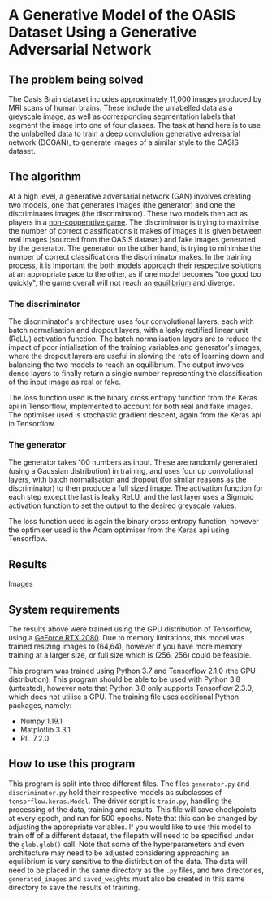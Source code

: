 # A Generative Model of the OASIS Dataset Using a Generative Adversarial Network

## The problem being solved
The Oasis Brain dataset includes approximately 11,000 images produced by MRI scans of human brains. These include the unlabelled data as a greyscale image, as well as corresponding segmentation labels that segment the image into one of four classes. The task at hand here is to use the unlabelled data to train a deep convolution generative adversarial network (DCGAN), to generate images of a similar style to the OASIS dataset.

## The algorithm
At a high level, a generative adversarial network (GAN) involves creating two models, one that generates images (the generator) and one the discriminates images (the discriminator). These two models then act as players in a [non-cooperative game](https://en.wikipedia.org/wiki/Non-cooperative_game_theory). The discriminator is trying to maximise the number of correct classifications it makes of images it is given between real images (sourced from the OASIS dataset) and fake images generated by the generator. The generator on the other hand, is trying to minimise the number of correct classifications the discriminator makes. In the training process, it is important the both models approach their respective solutions at an appropriate pace to the other, as if one model becomes "too good too quickly", the game overall will not reach an [equilibrium](https://en.wikipedia.org/wiki/Nash_equilibrium) and diverge.

### The discriminator
The discriminator's architecture uses four convolutional layers, each with batch normalisation and dropout layers, with a leaky rectified linear unit (ReLU) activation function. The batch normalisation layers are to reduce the impact of poor intialisation of the training variables and generator's images, where the dropout layers are useful in slowing the rate of learning down and balancing the two models to reach an equilibrium. The output involves dense layers to finally return a single number representing the classification of the input image as real or fake.

The loss function used is the binary cross entropy function from the Keras api in Tensorflow, implemented to account for both real and fake images. The optimiser used is stochastic gradient descent, again from the Keras api in Tensorflow.

### The generator
The generator takes 100 numbers as input. These are randomly generated (using a Gaussian distribution) in training, and uses four up convolutional layers, with batch normalisation and dropout (for similar reasons as the discriminator) to then produce a full sized image. The activation function for each step except the last is leaky ReLU, and the last layer uses a Sigmoid activation function to set the output to the desired greyscale values.

The loss function used is again the binary cross entropy function, however the optimiser used is the Adam optimiser from the Keras api using Tensorflow.

## Results
Images

## System requirements
The results above were trained using the GPU distribution of Tensorflow, using a [GeForce RTX 2080](https://www.nvidia.com/en-us/geforce/graphics-cards/rtx-2080/). Due to memory limitations, this model was trained resizing images to (64,64), however if you have more memory training at a larger size, or full size which is (256, 256) could be feasible.

This program was trained using Python 3.7 and Tensorflow 2.1.0 (the GPU distribution). This program should be able to be used with Python 3.8 (untested), however note that Python 3.8 only supports Tensorflow 2.3.0, which does not utilise a GPU. The training file uses additional Python packages, namely:

* Numpy 1.19.1
* Matplotlib 3.3.1
* PIL 7.2.0

## How to use this program
This program is split into three different files. The files `generator.py` and `discriminator.py` hold their respective models as subclasses of `tensorflow.keras.Model`. The driver script is `train.py`, handling the processing of the data, training and results. This file will save checkpoints at every epoch, and run for 500 epochs. Note that this can be changed by adjusting the appropriate variables. If you would like to use this model to train off of a different dataset, the filepath will need to be specified under the `glob.glob()` call. Note that some of the hyperparameters and even architecture may need to be adjusted considering approaching an equilibrium is very sensitive to the distirbution of the data. The data will need to be placed in the same directory as the `.py` files, and two directories, `generated_images` and `saved_weights` must also be created in this same directory to save the results of training.
